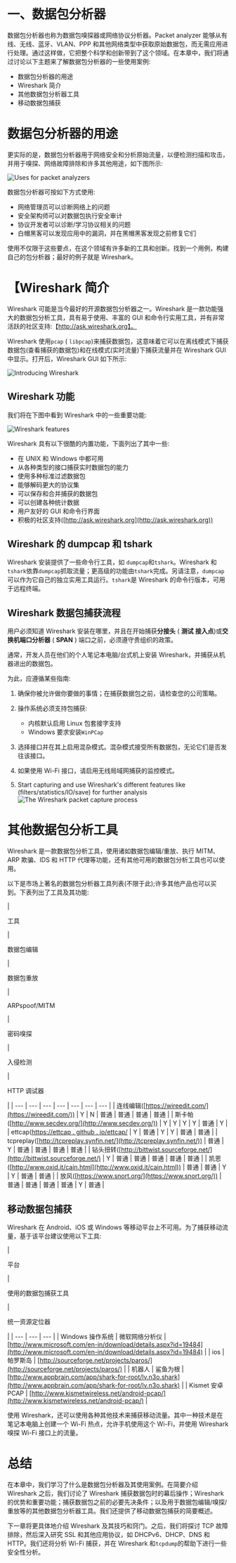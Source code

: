 # 一、数据包分析器

数据包分析器也称为数据包嗅探器或网络协议分析器。Packet analyzer 能够从有线、无线、蓝牙、VLAN、PPP 和其他网络类型中获取原始数据包，而无需应用进行处理。通过这样做，它把整个科学和创新带到了这个领域。在本章中，我们将通过讨论以下主题来了解数据包分析器的一些使用案例:

*   数据包分析器的用途
*   Wireshark 简介
*   其他数据包分析器工具
*   移动数据包捕获

# 数据包分析器的用途

更实际的是，数据包分析器用于网络安全和分析原始流量，以便检测扫描和攻击，并用于嗅探、网络故障排除和许多其他用途，如下图所示:

![Uses for packet analyzers](img/00002.jpeg)

数据包分析器可按如下方式使用:

*   网络管理员可以诊断网络上的问题
*   安全架构师可以对数据包执行安全审计
*   协议开发者可以诊断/学习协议相关的问题
*   白帽黑客可以发现应用中的漏洞，并在黑帽黑客发现之前修复它们

使用不仅限于这些要点，在这个领域有许多新的工具和创新。找到一个用例，构建自己的包分析器；最好的例子就是 Wireshark。

# 【Wireshark 简介

Wireshark 可能是当今最好的开源数据包分析器之一。Wireshark 是一款功能强大的数据包分析工具，具有易于使用、丰富的 GUI 和命令行实用工具，并有非常活跃的社区支持:【http://ask.wireshark.org】。

Wireshark 使用`pcap` ( `libpcap`)来捕获数据包，这意味着它可以在离线模式下捕获数据包(查看捕获的数据包)和在线模式(实时流量)下捕获流量并在 Wireshark GUI 中显示。打开后，Wireshark GUI 如下所示:

![Introducing Wireshark](img/00003.jpeg)

## Wireshark 功能

我们将在下图中看到 Wireshark 中的一些重要功能:

![Wireshark features](img/00004.jpeg)

Wireshark 具有以下很酷的内置功能，下面列出了其中一些:

*   在 UNIX 和 Windows 中都可用
*   从各种类型的接口捕获实时数据包的能力
*   使用多种标准过滤数据包
*   能够解码更大的协议集
*   可以保存和合并捕获的数据包
*   可以创建各种统计数据
*   用户友好的 GUI 和命令行界面
*   积极的社区支持([http://ask.wireshark.org](http://ask.wireshark.org))

## Wireshark 的 dumpcap 和 tshark

Wireshark 安装提供了一些命令行工具，如 `dumpcap`和`tshark`。Wireshark 和`tshark`依靠`dumpcap`抓取流量；更高级的功能由`tshark`完成。另请注意，`dumpcap`可以作为它自己的独立实用工具运行。`tshark`是 Wireshark 的命令行版本，可用于远程终端。

## Wireshark 数据包捕获流程

用户必须知道 Wireshark 安装在哪里，并且在开始捕获**分接头** ( **测试** **接入点**)或**交换机端口分析器** ( **SPAN** ) 端口之前，必须遵守贵组织的政策。

通常，开发人员在他们的个人笔记本电脑/台式机上安装 Wireshark，并捕获从机器进出的数据包。

为此，应遵循某些指南:

1.  确保你被允许做你要做的事情；在捕获数据包之前，请检查您的公司策略。
2.  操作系统必须支持包捕获:

    *   内核默认启用 Linux 包套接字支持
    *   Windows 要求安装`WinPCap`

3.  选择接口并在其上启用混杂模式。混杂模式接受所有数据包，无论它们是否发往该接口。
4.  如果使用 Wi-Fi 接口，请启用无线局域网捕获的监控模式。
5.  Start capturing and use Wireshark's different features like (filters/statistics/IO/save) for further analysis![The Wireshark packet capture process](img/00005.jpeg)

# 其他数据包分析工具

Wireshark 是一款数据包分析工具，使用诸如数据包编辑/重放、执行 MITM、ARP 欺骗、IDS 和 HTTP 代理等功能，还有其他可用的数据包分析工具也可以使用。

以下是市场上著名的数据包分析器工具列表(不限于此);许多其他产品也可以买到。下表列出了工具及其功能:

| 

工具

 | 

数据包编辑

 | 

数据包重放

 | 

ARPspoof/MITM

 | 

密码嗅探

 | 

入侵检测

 | 

HTTP 调试器

 |
| --- | --- | --- | --- | --- | --- | --- |
| 连线编辑([https://wireedit.com/](https://wireedit.com/)) | Y | N | 普通 | 普通 | 普通 | 普通 |
| 斯卡帕([http://www.secdev.org/](http://www.secdev.org/)) | Y | Y | Y | Y | 普通 | Y |
| ettcap([https://ettcap . github . io/ettcap/](https://ettercap.github.io/ettercap/) | Y | 普通 | Y | Y | 普通 | 普通 |
| tcpreplay([http://tcpreplay.synfin.net/](http://tcpreplay.synfin.net/)) | 普通 | Y | 普通 | 普通 | 普通 | 普通 |
| 钻头扭转([http://bittwist.sourceforge.net/](http://bittwist.sourceforge.net/) | Y | 普通 | 普通 | 普通 | 普通 | 普通 |
| 凯恩([http://www.oxid.it/cain.html](http://www.oxid.it/cain.html)) | 普通 | 普通 | Y | Y | 普通 | 普通 |
| 放风([https://www.snort.org/](https://www.snort.org/)) | 普通 | 普通 | 普通 | 普通 | Y | 普通 |

## 移动数据包捕获

Wireshark 在 Android、iOS 或 Windows 等移动平台上不可用。为了捕获移动流量，基于该平台建议使用以下工具:

| 

平台

 | 

使用的数据包捕获工具

 | 

统一资源定位器

 |
| --- | --- | --- |
| Windows 操作系统 | 微软网络分析仪 | [http://www.microsoft.com/en-in/download/details.aspx?id=19484](http://www.microsoft.com/en-in/download/details.aspx?id=19484) |
| ios | 帕罗斯岛 | [http://sourceforge.net/projects/paros/](http://sourceforge.net/projects/paros/) |
| 机器人 | 鲨鱼为根 | [http://www.appbrain.com/app/shark-for-root/lv.n3o.shark](http://www.appbrain.com/app/shark-for-root/lv.n3o.shark) |
| Kismet 安卓 PCAP | [http://www.kismetwireless.net/android-pcap/](http://www.kismetwireless.net/android-pcap/) |

使用 Wireshark，还可以使用各种其他技术来捕获移动流量。其中一种技术是在笔记本电脑上创建一个 Wi-Fi 热点，允许手机使用这个 Wi-Fi，并使用 Wireshark 嗅探 Wi-Fi 接口上的流量。

# 总结

在本章中，我们学习了什么是数据包分析器及其使用案例。在简要介绍 Wireshark 之后，我们讨论了 Wireshark 捕获数据包时的幕后操作；Wireshark 的优势和重要功能；捕获数据包之前的必要先决条件；以及用于数据包编辑/嗅探/重放等的其他数据包分析器工具。我们还提供了移动数据包捕获的简要概述。

下一章将更具体地介绍 Wireshark 及其技巧和窍门。之后，我们将探讨 TCP 故障排除，然后深入研究 SSL 和其他应用协议，如 DHCPv6、DHCP、DNS 和 HTTP。我们还将分析 Wi-Fi 捕获，并在 Wireshark 和`tcpdump`的帮助下进行一些安全性分析。